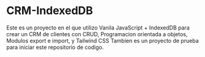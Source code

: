 # CRM-IndexedDB
Este es un proyecto en el que utilizo Vanila JavaScript + IndexedDB para crear un CRM de clientes con CRUD, Programacion orientada a objetos, Modulos export e import, y Tailwind CSS
Tambien es un proyecto de prueba para iniciar este repositorio de codigo.
